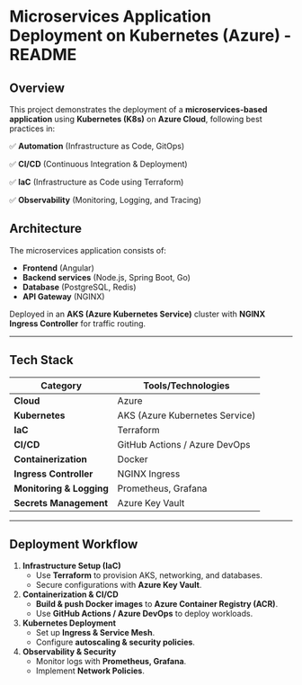 # **Microservices Application Deployment on Kubernetes (Azure) - README**

## **Overview**

This project demonstrates the deployment of a **microservices-based application** using **Kubernetes (K8s)** on **Azure Cloud**, following best practices in:

✅ **Automation** (Infrastructure as Code, GitOps)

✅ **CI/CD** (Continuous Integration & Deployment)

✅ **IaC** (Infrastructure as Code using Terraform)

✅ **Observability** (Monitoring, Logging, and Tracing)

## **Architecture**

The microservices application consists of:

- **Frontend** (Angular)
- **Backend services** (Node.js, Spring Boot, Go)
- **Database** (PostgreSQL, Redis)
- **API Gateway** (NGINX)

Deployed in an **AKS (Azure Kubernetes Service)** cluster with **NGINX Ingress Controller** for traffic routing.

---

## **Tech Stack**

| Category | Tools/Technologies |
| --- | --- |
| **Cloud** | Azure |
| **Kubernetes** | AKS (Azure Kubernetes Service) |
| **IaC** | Terraform |
| **CI/CD** | GitHub Actions / Azure DevOps |
| **Containerization** | Docker |
| **Ingress Controller** | NGINX Ingress |
| **Monitoring & Logging** | Prometheus, Grafana |
| **Secrets Management** | Azure Key Vault |

---

## **Deployment Workflow**

1. **Infrastructure Setup (IaC)**
    - Use **Terraform** to provision AKS, networking, and databases.
    - Secure configurations with **Azure Key Vault**.
2. **Containerization & CI/CD**
    - **Build & push Docker images** to **Azure Container Registry (ACR)**.
    - Use **GitHub Actions / Azure DevOps** to deploy workloads.
3. **Kubernetes Deployment**
    - Set up **Ingress & Service Mesh**.
    - Configure **autoscaling & security policies**.
4. **Observability & Security**
    - Monitor logs with **Prometheus, Grafana**.
    - Implement **Network Policies**.
